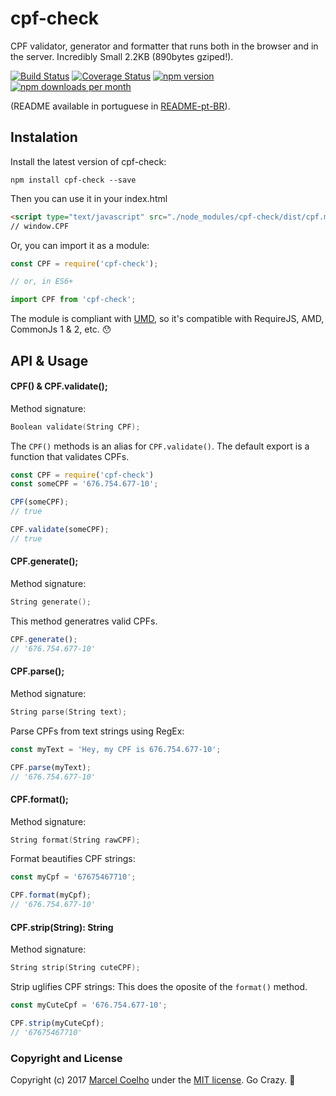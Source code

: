 # cpf-check
CPF validator, generator and formatter that runs both in the browser and in the server. Incredibly Small 2.2KB (890bytes gziped!).

[![Build Status](https://travis-ci.org/flasd/cpf-check.svg?branch=master)](https://travis-ci.org/flasd/cpf-check) 
[![Coverage Status](https://coveralls.io/repos/github/flasd/cpf-check/badge.svg?branch=master)](https://coveralls.io/github/flasd/cpf-check?branch=master) 
[![npm version](https://badge.fury.io/js/cpf-check.svg)](https://www.npmjs.com/package/cpf-check) 
[![npm downloads per month](https://img.shields.io/npm/dm/cpf-check.svg)](https://www.npmjs.com/package/cpf-check)

(README available in portuguese in [README-pt-BR](https://github.com/flasd/cpf-check/blob/master/README-pt-BR.md)).
## Instalation
Install the latest version of cpf-check:
```
npm install cpf-check --save
```
Then you can use it in your index.html
```html
<script type="text/javascript" src="./node_modules/cpf-check/dist/cpf.min.js"></script>
// window.CPF
```
Or, you can import it as a module:
```javascript
const CPF = require('cpf-check');

// or, in ES6+

import CPF from 'cpf-check';
```
The module is compliant with [UMD](https://github.com/umdjs/umd), so it's compatible with RequireJS, AMD, CommonJs 1 & 2, etc. :hushed:


## API & Usage
#### CPF() & CPF.validate();
Method signature:
```c
Boolean validate(String CPF);
```
The `CPF()` methods is an alias for `CPF.validate()`. The default export is a function that validates CPFs. 
```javascript
const CPF = require('cpf-check')
const someCPF = '676.754.677-10';

CPF(someCPF);
// true

CPF.validate(someCPF);
// true
```


#### CPF.generate();
Method signature:
```c
String generate();
```
This method generatres valid CPFs.

```javascript
CPF.generate();
// '676.754.677-10'
```


#### CPF.parse();
Method signature:
```c
String parse(String text);
```
Parse CPFs from text strings using RegEx:
```javascript
const myText = 'Hey, my CPF is 676.754.677-10';

CPF.parse(myText);
// '676.754.677-10'
```

#### CPF.format();
Method signature:
```c
String format(String rawCPF);
```
Format beautifies CPF strings:
```javascript
const myCpf = '67675467710';

CPF.format(myCpf);
// '676.754.677-10'
```

#### CPF.strip(String): String
Method signature:
```c
String strip(String cuteCPF);
```
Strip uglifies CPF strings: This does the oposite of the  `format()`  method.
```javascript
const myCuteCpf = '676.754.677-10';

CPF.strip(myCuteCpf);
// '67675467710'
```

### Copyright and License

Copyright (c) 2017 [Marcel Coelho](https://github.com/flasd) under the [MIT license](https://github.com/flasd/cpf-check/blob/master/LICENSE.md). Go Crazy. :rocket:
